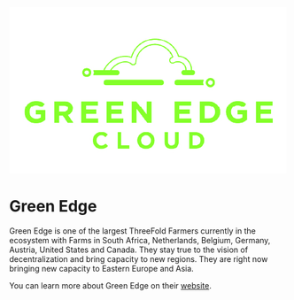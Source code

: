 ![greenedgecloud logo](./img/greenedgecloud_logo.jpg)

# Green Edge

Green Edge is one of the largest ThreeFold Farmers currently in the ecosystem with Farms in South Africa, Netherlands, Belgium, Germany, Austria, United States and Canada. They stay true to the vision of decentralization and bring capacity to new regions. They are right now bringing new capacity to Eastern Europe and Asia. 

You can learn more about Green Edge on their [website](https://greenedgecloud.com).
